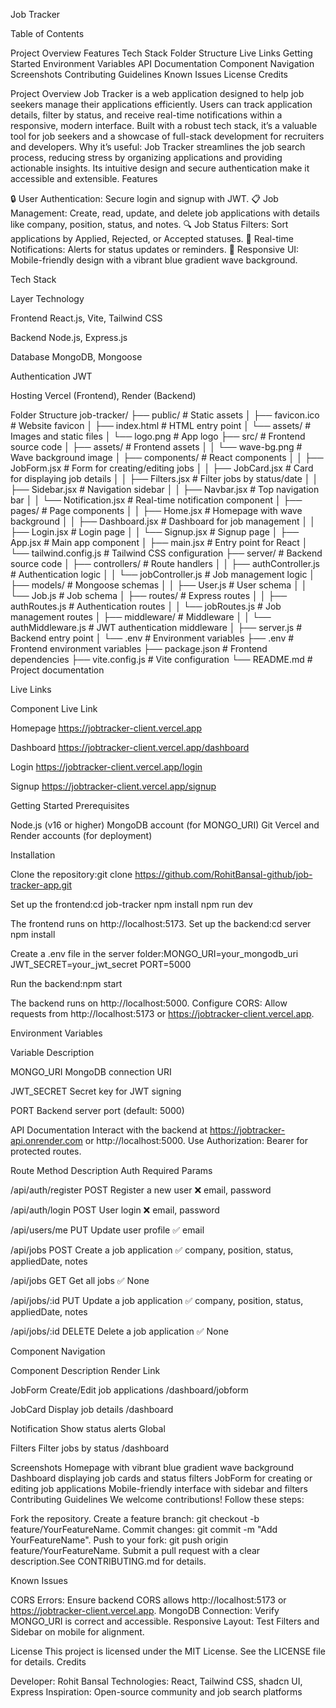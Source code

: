Job Tracker


Table of Contents

Project Overview
Features
Tech Stack
Folder Structure
Live Links
Getting Started
Environment Variables
API Documentation
Component Navigation
Screenshots
Contributing Guidelines
Known Issues
License
Credits

Project Overview
Job Tracker is a web application designed to help job seekers manage their applications efficiently. Users can track application details, filter by status, and receive real-time notifications within a responsive, modern interface. Built with a robust tech stack, it’s a valuable tool for job seekers and a showcase of full-stack development for recruiters and developers.
Why it’s useful: Job Tracker streamlines the job search process, reducing stress by organizing applications and providing actionable insights. Its intuitive design and secure authentication make it accessible and extensible.
Features

🔒 User Authentication: Secure login and signup with JWT.
📋 Job Management: Create, read, update, and delete job applications with details like company, position, status, and notes.
🔍 Job Status Filters: Sort applications by Applied, Rejected, or Accepted statuses.
🔔 Real-time Notifications: Alerts for status updates or reminders.
📱 Responsive UI: Mobile-friendly design with a vibrant blue gradient wave background.

Tech Stack



Layer
Technology



Frontend
React.js, Vite, Tailwind CSS


Backend
Node.js, Express.js


Database
MongoDB, Mongoose


Authentication
JWT


Hosting
Vercel (Frontend), Render (Backend)


Folder Structure
job-tracker/
├── public/                   # Static assets
│   ├── favicon.ico          # Website favicon
│   ├── index.html           # HTML entry point
│   └── assets/              # Images and static files
│       └── logo.png         # App logo
├── src/                     # Frontend source code
│   ├── assets/              # Frontend assets
│   │   └── wave-bg.png      # Wave background image
│   ├── components/          # React components
│   │   ├── JobForm.jsx      # Form for creating/editing jobs
│   │   ├── JobCard.jsx      # Card for displaying job details
│   │   ├── Filters.jsx      # Filter jobs by status/date
│   │   ├── Sidebar.jsx      # Navigation sidebar
│   │   ├── Navbar.jsx       # Top navigation bar
│   │   └── Notification.jsx # Real-time notification component
│   ├── pages/               # Page components
│   │   ├── Home.jsx         # Homepage with wave background
│   │   ├── Dashboard.jsx    # Dashboard for job management
│   │   ├── Login.jsx        # Login page
│   │   └── Signup.jsx       # Signup page
│   ├── App.jsx              # Main app component
│   ├── main.jsx             # Entry point for React
│   └── tailwind.config.js   # Tailwind CSS configuration
├── server/                  # Backend source code
│   ├── controllers/         # Route handlers
│   │   ├── authController.js # Authentication logic
│   │   └── jobController.js  # Job management logic
│   ├── models/              # Mongoose schemas
│   │   ├── User.js          # User schema
│   │   └── Job.js           # Job schema
│   ├── routes/              # Express routes
│   │   ├── authRoutes.js    # Authentication routes
│   │   └── jobRoutes.js     # Job management routes
│   ├── middleware/          # Middleware
│   │   └── authMiddleware.js # JWT authentication middleware
│   ├── server.js            # Backend entry point
│   └── .env                 # Environment variables
├── .env                     # Frontend environment variables
├── package.json             # Frontend dependencies
├── vite.config.js           # Vite configuration
└── README.md                # Project documentation

Live Links



Component
Live Link



Homepage
https://jobtracker-client.vercel.app


Dashboard
https://jobtracker-client.vercel.app/dashboard


Login
https://jobtracker-client.vercel.app/login


Signup
https://jobtracker-client.vercel.app/signup


Getting Started
Prerequisites

Node.js (v16 or higher)
MongoDB account (for MONGO_URI)
Git
Vercel and Render accounts (for deployment)

Installation

Clone the repository:git clone https://github.com/RohitBansal-github/job-tracker-app.git


Set up the frontend:cd job-tracker
npm install
npm run dev

The frontend runs on http://localhost:5173.
Set up the backend:cd server
npm install

Create a .env file in the server folder:MONGO_URI=your_mongodb_uri
JWT_SECRET=your_jwt_secret
PORT=5000

Run the backend:npm start

The backend runs on http://localhost:5000.
Configure CORS: Allow requests from http://localhost:5173 or https://jobtracker-client.vercel.app.

Environment Variables



Variable
Description



MONGO_URI
MongoDB connection URI


JWT_SECRET
Secret key for JWT signing


PORT
Backend server port (default: 5000)


API Documentation
Interact with the backend at https://jobtracker-api.onrender.com or http://localhost:5000. Use Authorization: Bearer <token> for protected routes.



Route
Method
Description
Auth Required
Params



/api/auth/register
POST
Register a new user
❌
email, password


/api/auth/login
POST
User login
❌
email, password


/api/users/me
PUT
Update user profile
✅
email


/api/jobs
POST
Create a job application
✅
company, position, status, appliedDate, notes


/api/jobs
GET
Get all jobs
✅
None


/api/jobs/:id
PUT
Update a job application
✅
company, position, status, appliedDate, notes


/api/jobs/:id
DELETE
Delete a job application
✅
None


Component Navigation



Component
Description
Render Link



JobForm
Create/Edit job applications
/dashboard/jobform


JobCard
Display job details
/dashboard


Notification
Show status alerts
Global


Filters
Filter jobs by status
/dashboard


Screenshots
Homepage with vibrant blue gradient wave background
Dashboard displaying job cards and status filters
JobForm for creating or editing job applications
Mobile-friendly interface with sidebar and filters
Contributing Guidelines
We welcome contributions! Follow these steps:

Fork the repository.
Create a feature branch: git checkout -b feature/YourFeatureName.
Commit changes: git commit -m "Add YourFeatureName".
Push to your fork: git push origin feature/YourFeatureName.
Submit a pull request with a clear description.See CONTRIBUTING.md for details.

Known Issues

CORS Errors: Ensure backend CORS allows http://localhost:5173 or https://jobtracker-client.vercel.app.
MongoDB Connection: Verify MONGO_URI is correct and accessible.
Responsive Layout: Test Filters and Sidebar on mobile for alignment.

License
This project is licensed under the MIT License. See the LICENSE file for details.
Credits

Developer: Rohit Bansal
Technologies: React, Tailwind CSS, shadcn UI, Express
Inspiration: Open-source community and job search platforms
